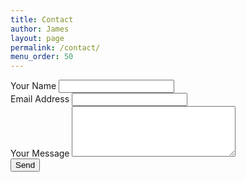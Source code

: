 ```yaml
---
title: Contact
author: James
layout: page
permalink: /contact/
menu_order: 50
---
```


<div class="form-message"></div>
<form id="contact-form" method="POST" action="//api.jdsteinbach.com/mail-me.php">
    <div class="field-group">
        <label for="name">Your Name</label>
        <input type="text" id="name" class="name" name="name" required>
    </div>
    <div class="field-group">
        <label for="email">Email Address</label>
        <input type="email" class="email" id="email" name="email" required>
    </div>
    <div class="field-group">
        <label for="message">Your Message</label>
        <textarea name="message" id="message" cols="30" rows="5" class="message" required></textarea>
    </div>
    <input id="contact-form-submit" type="submit" value="Send">
</form>